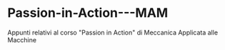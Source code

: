 # Passion-in-Action---MAM
Appunti relativi al corso "Passion in Action" di Meccanica Applicata alle Macchine
